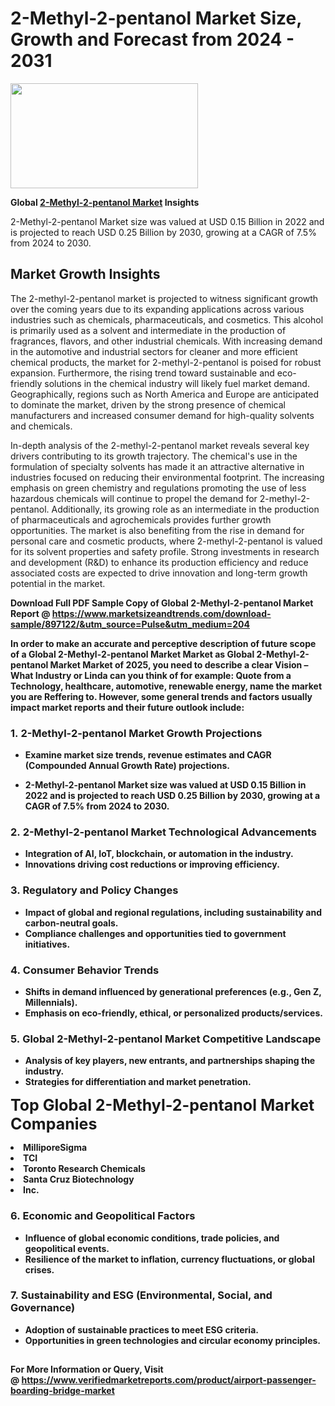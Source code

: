 <H1>2-Methyl-2-pentanol Market Size, Growth and Forecast from 2024 - 2031</H1><img class="aligncenter size-medium wp-image-584254" src="https://thirdeyenews.in/wp-content/uploads/2024/09/Global-Market-Research-300x168.jpeg" alt="" width="300" height="168" /><p><strong>Global&nbsp;<a href="https://www.marketsizeandtrends.com/download-sample/897122/&amp;utm_source=Pulse&amp;utm_medium=204">2-Methyl-2-pentanol Market</a> Insights</strong></p><p>2-Methyl-2-pentanol Market size was valued at USD 0.15 Billion in 2022 and is projected to reach USD 0.25 Billion by 2030, growing at a CAGR of 7.5% from 2024 to 2030.</p><p><h2>Market Growth Insights</h2> <p>The 2-methyl-2-pentanol market is projected to witness significant growth over the coming years due to its expanding applications across various industries such as chemicals, pharmaceuticals, and cosmetics. This alcohol is primarily used as a solvent and intermediate in the production of fragrances, flavors, and other industrial chemicals. With increasing demand in the automotive and industrial sectors for cleaner and more efficient chemical products, the market for 2-methyl-2-pentanol is poised for robust expansion. Furthermore, the rising trend toward sustainable and eco-friendly solutions in the chemical industry will likely fuel market demand. Geographically, regions such as North America and Europe are anticipated to dominate the market, driven by the strong presence of chemical manufacturers and increased consumer demand for high-quality solvents and chemicals.</p> <p><strong></strong></p> <p>In-depth analysis of the 2-methyl-2-pentanol market reveals several key drivers contributing to its growth trajectory. The chemical's use in the formulation of specialty solvents has made it an attractive alternative in industries focused on reducing their environmental footprint. The increasing emphasis on green chemistry and regulations promoting the use of less hazardous chemicals will continue to propel the demand for 2-methyl-2-pentanol. Additionally, its growing role as an intermediate in the production of pharmaceuticals and agrochemicals provides further growth opportunities. The market is also benefiting from the rise in demand for personal care and cosmetic products, where 2-methyl-2-pentanol is valued for its solvent properties and safety profile. Strong investments in research and development (R&D) to enhance its production efficiency and reduce associated costs are expected to drive innovation and long-term growth potential in the market.</p> <p><strong></p><p><span class=""><strong>Download Full PDF Sample Copy of Global 2-Methyl-2-pentanol Market Report</strong> @ <a href="https://www.marketsizeandtrends.com/download-sample/897122/&amp;utm_source=Pulse&amp;utm_medium=204" target="_blank">https://www.marketsizeandtrends.com/download-sample/897122/&amp;utm_source=Pulse&amp;utm_medium=204</a></span></p><p>In order to make an accurate and perceptive description of future scope of a Global&nbsp;2-Methyl-2-pentanol Market Market as Global&nbsp;2-Methyl-2-pentanol Market Market of 2025, you need to describe a clear Vision &ndash; What Industry or Linda can you think of for example: Quote from a Technology, healthcare, automotive, renewable energy, name the market you are Reffering to. However, some general trends and factors usually impact market reports and their future outlook include:</p><h3>1.&nbsp;<strong>2-Methyl-2-pentanol Market Growth Projections</strong></h3><ul><li>Examine market size trends, revenue estimates and CAGR (Compounded Annual Growth Rate) projections.</li><li><p>2-Methyl-2-pentanol Market size was valued at USD 0.15 Billion in 2022 and is projected to reach USD 0.25 Billion by 2030, growing at a CAGR of 7.5% from 2024 to 2030.</p></li></ul><h3>2.&nbsp;<strong>2-Methyl-2-pentanol Market Technological Advancements</strong></h3><ul><li>Integration of AI, IoT, blockchain, or automation in the industry.</li><li>Innovations driving cost reductions or improving efficiency.</li></ul><h3>3.&nbsp;<strong>Regulatory and Policy Changes</strong></h3><ul><li>Impact of global and regional regulations, including sustainability and carbon-neutral goals.</li><li>Compliance challenges and opportunities tied to government initiatives.</li></ul><h3>4.&nbsp;<strong>Consumer Behavior Trends</strong></h3><ul><li>Shifts in demand influenced by generational preferences (e.g., Gen Z, Millennials).</li><li>Emphasis on eco-friendly, ethical, or personalized products/services.</li></ul><h3>5.&nbsp;<strong>Global 2-Methyl-2-pentanol Market Competitive Landscape</strong></h3><ul><li>Analysis of key players, new entrants, and partnerships shaping the industry.</li><li>Strategies for differentiation and market penetration.</li></ul><p data-pm-slice="1 1 []"><span style="color: inherit; font-family: inherit; font-size: 25px;">Top Global 2-Methyl-2-pentanol Market Companies</span></p><div class="" data-test-id=""><p><li>MilliporeSigma</li><li> TCI</li><li> Toronto Research Chemicals</li><li> Santa Cruz Biotechnology</li><li> Inc.</li></p></div><h3>6.&nbsp;<strong>Economic and Geopolitical Factors</strong></h3><ul><li>Influence of global economic conditions, trade policies, and geopolitical events.</li><li>Resilience of the market to inflation, currency fluctuations, or global crises.</li></ul><h3>7.&nbsp;<strong>Sustainability and ESG (Environmental, Social, and Governance)</strong></h3><ul><li>Adoption of sustainable practices to meet ESG criteria.</li><li>Opportunities in green technologies and circular economy principles.</li></ul><h2><strong style="font-size: 14px;">For More Information or Query, Visit @&nbsp;</strong><a style="background-color: #ffffff; font-size: 14px;" href="https://www.marketsizeandtrends.com/report/2-methyl-2-pentanol-market/" target="_blank">https://www.verifiedmarketreports.com/product/airport-passenger-boarding-bridge-market</a></h2>
